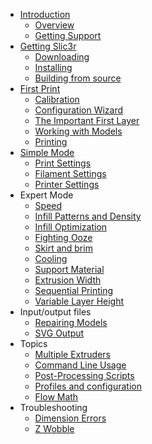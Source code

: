 <div id="manual-toc">

* [Introduction](/intro/overview.html)
    * [Overview](/intro/overview.html)
    * [Getting Support](/intro/getting-support.html)
* [Getting Slic3r](/getting-slic3r/getting-slic3r.html)
    * [Downloading](/getting-slic3r/getting-slic3r.html#downloading)
    * [Installing](/getting-slic3r/getting-slic3r.html#installing)
    * [Building from source](/getting-slic3r/getting-slic3r#building-from-source)
* [First Print](/first-print/calibration.html)
    * [Calibration](/first-print/calibration.html)
    * [Configuration Wizard](/first-print/configuration-wizard.html)
    * [The Important First Layer](/first-print/first-layer.html)
    * [Working with Models](/first-print/working-with-models.html)
    * [Printing](/first-print/printing.html)
* [Simple Mode](/simple-mode/simple-mode.html)
    * [Print Settings](/simple-mode/simple-mode.html#print-settings)
    * [Filament Settings](/simple-mode/simple-mode.html#filament-settings)
    * [Printer Settings](/simple-mode/simple-mode.html#printer-settings)
* Expert Mode
    * [Speed](/expert-mode/speed.html)
    * [Infill Patterns and Density](/expert-mode/infill.html)
    * [Infill Optimization](/expert-mode/infill-optimization.html)
    * [Fighting Ooze](/expert-mode/fighting-ooze.html)
    * [Skirt and brim](/expert-mode/skirt.html)
    * [Cooling](/expert-mode/cooling.html)
    * [Support Material](/expert-mode/support-material.html)
    * [Extrusion Width](/expert-mode/extrusion-width.html)
    * [Sequential Printing](/advanced/sequential-printing.html)
    * [Variable Layer Height](/expert-mode/variable-layer-height.html)
* Input/output files
    * [Repairing Models](/advanced/repairing-models.html)
    * [SVG Output](/advanced/svg-output.html)
* Topics
    * [Multiple Extruders](/expert-mode/multiple-extruders.html)
    * [Command Line Usage](/advanced/command-line.html)
    * [Post-Processing Scripts](/advanced/post-processing.html)
    * [Profiles and configuration](/configuration-organization/configuration-organization.html)
    * [Flow Math](/advanced/flow-math.html)
* Troubleshooting
    * [Dimension Errors](/troubleshooting/dimension-errors.html)
    * [Z Wobble](/troubleshooting/troubleshooting.html#z-wobble)
    
</div>
